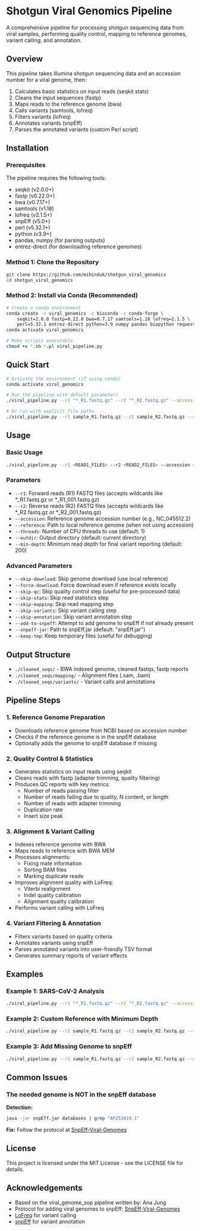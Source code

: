 # Shotgun Viral Genomics Pipeline

A comprehensive pipeline for processing shotgun sequencing data from viral samples, performing quality control, mapping to reference genomes, variant calling, and annotation.

## Overview

This pipeline takes Illumina shotgun sequencing data and an accession number for a viral genome, then:
1. Calculates basic statistics on input reads (seqkit stats)
2. Cleans the input sequences (fastp)
3. Maps reads to the reference genome (bwa)
4. Calls variants (samtools, lofreq)
5. Filters variants (lofreq)
6. Annotates variants (snpEff)
7. Parses the annotated variants (custom Perl script)

## Installation

### Prerequisites

The pipeline requires the following tools:
- seqkit (v2.0.0+)
- fastp (v0.22.0+)
- bwa (v0.7.17+)
- samtools (v1.18)
- lofreq (v2.1.5+)
- snpEff (v5.0+)
- perl (v5.32.1+)
- python (v3.9+)
- pandas, numpy (for parsing outputs)
- entrez-direct (for downloading reference genomes)

### Method 1: Clone the Repository

```bash
git clone https://github.com/mihinduk/shotgun_viral_genomics
cd shotgun_viral_genomics
```

### Method 2: Install via Conda (Recommended)

```bash
# Create a conda environment
conda create -n viral_genomics -c bioconda -c conda-forge \
    seqkit=2.0.0 fastp=0.22.0 bwa=0.7.17 samtools=1.18 lofreq=2.1.5 \
    perl=5.32.1 entrez-direct python=3.9 numpy pandas biopython requests
conda activate viral_genomics

# Make scripts executable
chmod +x *.sh *.pl viral_pipeline.py
```

## Quick Start

```bash
# Activate the environment (if using conda)
conda activate viral_genomics

# Run the pipeline with default parameters
./viral_pipeline.py --r1 "*_R1.fastq.gz" --r2 "*_R2.fastq.gz" --accession NC_045512.2 --threads 12

# Or run with explicit file paths
./viral_pipeline.py --r1 sample_R1.fastq.gz --r2 sample_R2.fastq.gz --accession NC_045512.2 --threads 12
```

## Usage

### Basic Usage

```bash
./viral_pipeline.py --r1 <READ1_FILES> --r2 <READ2_FILES> --accession <ACCESSION_NUMBER> --threads <THREADS>
```

### Parameters

- `--r1`: Forward reads (R1) FASTQ files (accepts wildcards like *_R1.fastq.gz or *_R1_001.fastq.gz)
- `--r2`: Reverse reads (R2) FASTQ files (accepts wildcards like *_R2.fastq.gz or *_R2_001.fastq.gz)
- `--accession`: Reference genome accession number (e.g., NC_045512.2)
- `--reference`: Path to local reference genome (when not using accession)
- `--threads`: Number of CPU threads to use (default: 1)
- `--outdir`: Output directory (default: current directory)
- `--min-depth`: Minimum read depth for final variant reporting (default: 200)

### Advanced Parameters

- `--skip-download`: Skip genome download (use local reference)
- `--force-download`: Force download even if reference exists locally
- `--skip-qc`: Skip quality control step (useful for pre-processed data)
- `--skip-stats`: Skip read statistics step
- `--skip-mapping`: Skip read mapping step
- `--skip-variants`: Skip variant calling step
- `--skip-annotation`: Skip variant annotation step
- `--add-to-snpeff`: Attempt to add genome to snpEff if not already present
- `--snpeff-jar`: Path to snpEff.jar (default: "snpEff.jar")
- `--keep-tmp`: Keep temporary files (useful for debugging)

## Output Structure

- `./cleaned_seqs/` - BWA indexed genome, cleaned fastqs, fastp reports
- `./cleaned_seqs/mapping/` - Alignment files (.sam, .bam)
- `./cleaned_seqs/variants/` - Variant calls and annotations

## Pipeline Steps

### 1. Reference Genome Preparation

- Downloads reference genome from NCBI based on accession number
- Checks if the reference genome is in the snpEff database
- Optionally adds the genome to snpEff database if missing

### 2. Quality Control & Statistics

- Generates statistics on input reads using seqkit
- Cleans reads with fastp (adapter trimming, quality filtering)
- Produces QC reports with key metrics:
  - Number of reads passing filter
  - Number of reads failing due to quality, N content, or length
  - Number of reads with adapter trimming
  - Duplication rate
  - Insert size peak

### 3. Alignment & Variant Calling

- Indexes reference genome with BWA
- Maps reads to reference with BWA MEM
- Processes alignments:
  - Fixing mate information
  - Sorting BAM files
  - Marking duplicate reads
- Improves alignment quality with LoFreq:
  - Viterbi realignment
  - Indel quality calibration
  - Alignment quality calibration
- Performs variant calling with LoFreq

### 4. Variant Filtering & Annotation

- Filters variants based on quality criteria
- Annotates variants using snpEff
- Parses annotated variants into user-friendly TSV format
- Generates summary reports of variant effects

## Examples

### Example 1: SARS-CoV-2 Analysis

```bash
./viral_pipeline.py --r1 "*_R1.fastq.gz" --r2 "*_R2.fastq.gz" --accession NC_045512.2 --threads 12
```

### Example 2: Custom Reference with Minimum Depth

```bash
./viral_pipeline.py --r1 sample_R1.fastq.gz --r2 sample_R2.fastq.gz --reference custom.fasta --min-depth 100
```

### Example 3: Add Missing Genome to snpEff

```bash
./viral_pipeline.py --r1 sample_R1.fastq.gz --r2 sample_R2.fastq.gz --accession AF253419.1 --add-to-snpeff --threads 8
```

## Common Issues

### The needed genome is NOT in the snpEff database

**Detection:**
```bash
java -jar snpEff.jar databases | grep "AF253419.1"
```

**Fix:** Follow the protocol at [SnpEff-Viral-Genomes](https://github.com/mihinduk/Bioinformatics_protocols/blob/main/SnpEff/snpEff-Viral-Genomes.md)

## License

This project is licensed under the MIT License - see the LICENSE file for details.

## Acknowledgements

- Based on the viral_genome_sop pipeline written by: Ana Jung
- Protocol for adding viral genomes to snpEff: [SnpEff-Viral-Genomes](https://github.com/mihinduk/Bioinformatics_protocols/blob/main/SnpEff/snpEff-Viral-Genomes.md)
- [LoFreq](https://csb5.github.io/lofreq/) for variant calling
- [snpEff](http://pcingola.github.io/SnpEff/) for variant annotation